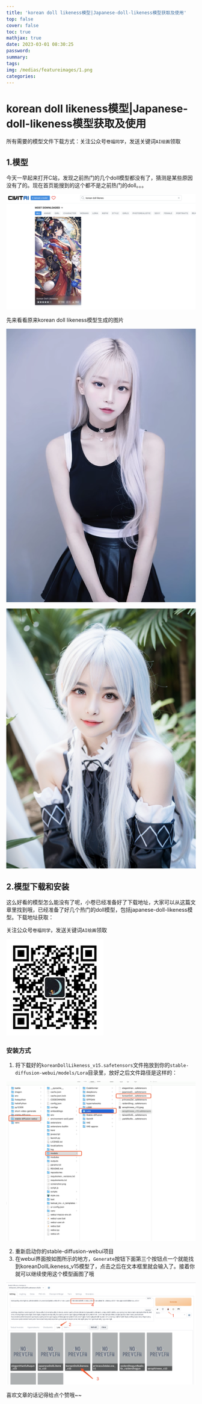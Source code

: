 ```yaml
---
title: 'korean doll likeness模型|Japanese-doll-likeness模型获取及使用'
top: false
cover: false
toc: true
mathjax: true
date: 2023-03-01 08:30:25
password:
summary:
tags:
img: /medias/featureimages/1.png
categories:
---
```

# korean doll likeness模型|Japanese-doll-likeness模型获取及使用

所有需要的模型文件下载方式：关注公众号`卷福同学`，发送关键词`AI绘画`领取

## 1.模型

今天一早起来打开C站，发现之前热门的几个doll模型都没有了，猜测是某些原因没有了的。现在首页能搜到的这个都不是之前热门的doll。。。

![](https://raw.githubusercontent.com/longbig/hexo-blogs/main/source/img/ai/girl/10.png)

先来看看原来korean doll likeness模型生成的图片



![](https://raw.githubusercontent.com/longbig/hexo-blogs/main/source/img/ai/girl/8.png)

![](https://raw.githubusercontent.com/longbig/hexo-blogs/main/source/img/ai/girl/2.png)

## 2.模型下载和安装

这么好看的模型怎么能没有了呢，小卷已经准备好了下载地址，大家可以从这篇文章里找到哦，已经准备了好几个热门的doll模型，包括japanese-doll-likeness模型。下载地址获取：

关注公众号`卷福同学`，发送关键词`AI绘画`领取

![公众号](https://raw.githubusercontent.com/longbig/hexo-blogs/main/source/img/wechat/%E5%85%AC%E4%BC%97%E5%8F%B7%E4%BA%8C%E7%BB%B4%E7%A0%81.jpeg)



### 安装方式

1. 将下载好的`koreanDollLikeness_v15.safetensors`文件拖放到你的`stable-diffusion-webui/models/Lora`目录里，放好之后文件路径是这样的：

![](https://raw.githubusercontent.com/longbig/hexo-blogs/main/source/img/ai/girl/11.png)

2. 重新启动你的stable-diffusion-webui项目
3. 在webui界面按如图所示的地方，`Generate`按钮下面第三个按钮点一个就能找到koreanDollLikeness_v15模型了，点击之后在文本框里就会输入了。接着你就可以继续使用这个模型画图了哦
   
![](https://raw.githubusercontent.com/longbig/hexo-blogs/main/source/img/ai/girl/12.png)

喜欢文章的话记得给点个赞哦~~